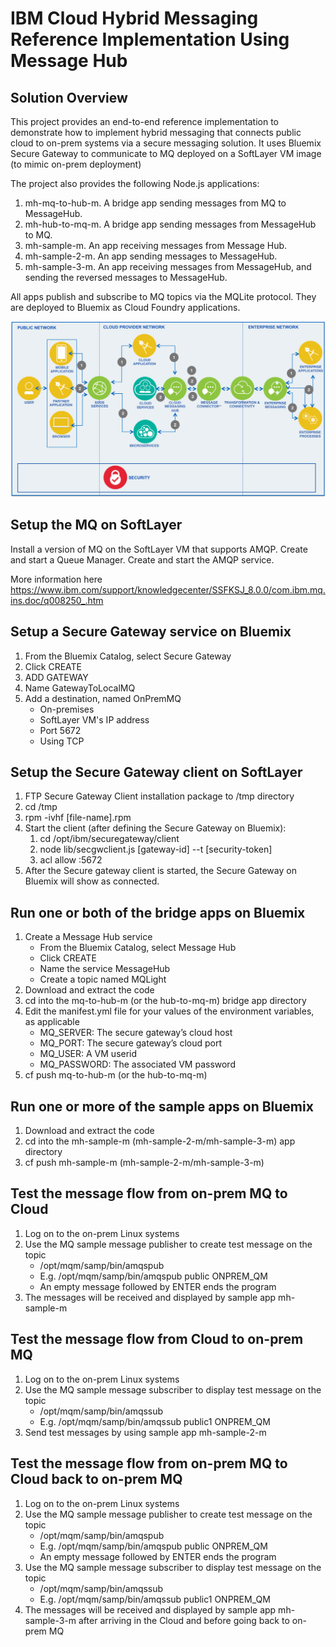 # IBM Cloud Hybrid Messaging Reference Implementation Using Message Hub

## Solution Overview

This project provides an end-to-end reference implementation to demonstrate how to implement hybrid messaging that connects public cloud to on-prem systems via a secure messaging solution. It uses Bluemix Secure Gateway to communicate to MQ deployed on a SoftLayer VM image (to mimic on-prem deployment)

The project also provides the following Node.js applications:

1. mh-mq-to-hub-m. A bridge app sending messages from MQ to MessageHub.
2. mh-hub-to-mq-m. A bridge app sending messages from MessageHub to MQ.
3. mh-sample-m. An app receiving messages from Message Hub.
4. mh-sample-2-m. An app sending messages to MessageHub.
5. mh-sample-3-m. An app receiving messages from MessageHub, and sending the reversed messages to MessageHub.

All apps publish and subscribe to MQ topics via the MQLite protocol. They are deployed to Bluemix as Cloud Foundry applications.
 
![Hybrid Messaging Architecture Overview](static/imgs/hybrid_messaging.png?raw=true)

## Setup the MQ on SoftLayer

Install a version of MQ on the SoftLayer VM that supports AMQP.
Create and start a Queue Manager.
Create and start the AMQP service.

More information here https://www.ibm.com/support/knowledgecenter/SSFKSJ_8.0.0/com.ibm.mq.ins.doc/q008250_.htm

## Setup a Secure Gateway service on Bluemix

1. From the Bluemix Catalog, select Secure Gateway
2. Click CREATE
3. ADD GATEWAY
4. Name GatewayToLocalMQ
5. Add a destination, named OnPremMQ
   * On-premises
   * SoftLayer VM's IP address
   * Port 5672
   * Using TCP

## Setup the Secure Gateway client on SoftLayer

1. FTP Secure Gateway Client installation package to /tmp directory
2. cd /tmp
3. rpm -ivhf [file-name].rpm
4. Start the client (after defining the Secure Gateway on Bluemix):
   1. cd /opt/ibm/securegateway/client
   2. node lib/secgwclient.js [gateway-id] --t [security-token]
   3. acl allow :5672
5. After the Secure gateway client is started, the Secure Gateway on Bluemix will show as connected.

## Run one or both of the bridge apps on Bluemix

1. Create a Message Hub service
   * From the Bluemix Catalog, select Message Hub
   * Click CREATE
   * Name the service MessageHub
   * Create a topic named MQLight
2. Download and extract the code
3. cd into the mq-to-hub-m (or the hub-to-mq-m) bridge app directory
4. Edit the manifest.yml file for your values of the environment variables, as applicable
   * MQ_SERVER: The secure gateway’s cloud host
   * MQ_PORT: The secure gateway’s cloud port
   * MQ_USER: A VM userid
   * MQ_PASSWORD: The associated VM password
5. cf push mq-to-hub-m (or the hub-to-mq-m)

## Run one or more of the sample apps on Bluemix

1. Download and extract the code
2. cd into the mh-sample-m (mh-sample-2-m/mh-sample-3-m) app directory
3. cf push mh-sample-m (mh-sample-2-m/mh-sample-3-m)

## Test the message flow from on-prem MQ to Cloud

1. Log on to the on-prem Linux systems
2. Use the MQ sample message publisher to create test message on the topic
   * /opt/mqm/samp/bin/amqspub <Topic> <Queue Manager>
   * E.g. /opt/mqm/samp/bin/amqspub public ONPREM_QM
   * An empty message followed by ENTER ends the program
3. The messages will be received and displayed by sample app mh-sample-m

## Test the message flow from Cloud to on-prem MQ

1. Log on to the on-prem Linux systems
2. Use the MQ sample message subscriber to display test message on the topic
   * /opt/mqm/samp/bin/amqssub <Topic> <Queue Manager>
   * E.g. /opt/mqm/samp/bin/amqssub public1 ONPREM_QM
3. Send test messages by using sample app mh-sample-2-m

## Test the message flow from on-prem MQ to Cloud back to on-prem MQ

1. Log on to the on-prem Linux systems
2. Use the MQ sample message publisher to create test message on the topic
   * /opt/mqm/samp/bin/amqspub <Topic> <Queue Manager>
   * E.g. /opt/mqm/samp/bin/amqspub public ONPREM_QM
   * An empty message followed by ENTER ends the program
3. Use the MQ sample message subscriber to display test message on the topic
   * /opt/mqm/samp/bin/amqssub <Topic> <Queue Manager>
   * E.g. /opt/mqm/samp/bin/amqssub public1 ONPREM_QM
3. The messages will be received and displayed by sample app mh-sample-3-m after arriving in the Cloud and before going back to on-prem MQ
